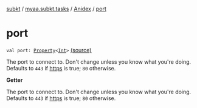 [subkt](../../index.md) / [myaa.subkt.tasks](../index.md) / [Anidex](index.md) / [port](./port.md)

# port

`val port: `[`Property`](https://docs.gradle.org/current/javadoc/org/gradle/api/provider/Property.html)`<`[`Int`](https://kotlinlang.org/api/latest/jvm/stdlib/kotlin/-int/index.html)`>` [(source)](https://github.com/Myaamori/SubKt/blob/0.1.8/src/main/kotlin/myaa/subkt/tasks/tasks.kt#L1125)

The port to connect to. Don't change unless you know what you're doing.
Defaults to `443` if [https](https.md) is true; `80` otherwise.

**Getter**

The port to connect to. Don't change unless you know what you're doing.
Defaults to `443` if [https](https.md) is true; `80` otherwise.

